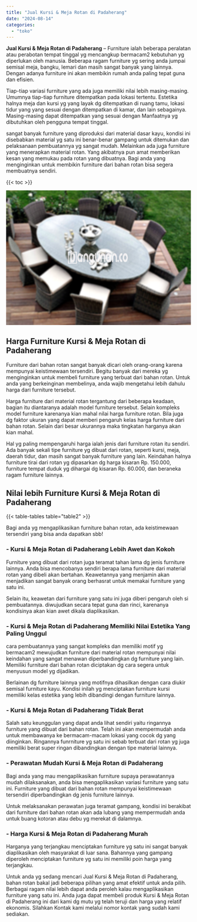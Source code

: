 ```yaml
---
title: "Jual Kursi & Meja Rotan di Padaherang"
date: "2024-08-14"
categories: 
  - "toko"
---
```


**Jual Kursi & Meja Rotan di Padaherang** – Furniture ialah beberapa peralatan atau perabotan tempat tinggal yg mencangkup bermacam2 kebutuhan yg diperlukan oleh manusia. Beberapa ragam furniture yg sering anda jumpai semisal meja, bangku, lemari dan masih sangat banyak yang lainnya. Dengan adanya furniture ini akan membikin rumah anda paling tepat guna dan efisien.

Tiap-tiap variasi furniture yang ada juga memiliki nilai lebih masing-masing. Umumnya tiap-tiap furniture ditempatkan pada lokasi tertentu. Estetika halnya meja dan kursi yg yang layak dg ditempatkan di ruang tamu, lokasi tidur yang yang sesuai dengan ditempatkan di kamar, dan lain sebagainya. Masing-masing dapat ditempatkan yang sesuai dengan Manfaatnya yg dibutuhkan oleh pengguna tempat tinggal.

sangat banyak furniture yang diproduksi dari material dasar kayu, kondisi ini disebabkan material yg satu ini benar-benar gampang untuk ditemukan dan pelaksanaan pembuatannya yg sangat mudah. Melainkan ada juga furniture yang menerapkan material rotan. Yang akibatnya pun amat memberikan kesan yang memukau pada rotan yang dibuatnya. Bagi anda yang menginginkan untuk membikin furniture dari bahan rotan bisa segera membuatnya sendiri.

{{< toc >}}

![Jual Kursi & Meja Rotan di Padaherang](/images/kursi-meja-rotan-murah10.png)

## Harga Furniture Kursi & Meja Rotan di Padaherang

Furniture dari bahan rotan sangat banyak dicari oleh orang-orang karena mempunyai keistimewaan tersendiri. Begitu banyak dari mereka yg menginginkan untuk membeli furniture yang terbuat dari bahan rotan. Untuk anda yang berkeinginan membelinya, anda wajib mengetahui lebih dahulu harga dari furniture tersebut.

Harga furniture dari material rotan tergantung dari beberapa keadaan, bagian itu diantaranya adalah model furniture tersebut. Selain kompleks model furniture karenanya kian mahal nilai harga furniture rotan. Bila juga dg faktor ukuran yang dapat memberi pengaruh kelas harga furniture dari bahan rotan. Selain dari besar ukurannya maka tingkatan harganya akan kian mahal.

Hal yg paling mempengaruhi harga ialah jenis dari furniture rotan itu sendiri. Ada banyak sekali tipe furniture yg dibuat dari rotan, seperti kursi, meja, daerah tidur, dan masih sangat banyak furniture yang lain. Keindahan halnya furniture tirai dari rotan yg dipasarkan dg harga kisaran Rp. 150.000, furniture tempat duduk yg dihargai dg kisaran Rp. 60.000, dan beraneka ragam furniture lainnya.

## Nilai lebih Furniture Kursi & Meja Rotan di Padaherang

{{< table-tables table="table2" >}}

Bagi anda yg mengaplikasikan furniture bahan rotan, ada keistimewaan tersendiri yang bisa anda dapatkan sbb!

### \- Kursi & Meja Rotan di Padaherang Lebih Awet dan Kokoh

Furniture yang dibuat dari rotan juga teramat tahan lama dg jenis furniture lainnya. Anda bisa mencobanya sendiri berapa lama furniture dari material rotan yang dibeli akan bertahan. Keawetannya yang menjamin akan menjadikan sangat banyak orang berhasrat untuk memakai furniture yang satu ini.

Selain itu, keawetan dari furniture yang satu ini juga diberi pengaruh oleh si pembuatannya. diwujudkan secara tepat guna dan rinci, karenanya kondisinya akan kian awet dikala diaplikasikan.

### \- Kursi & Meja Rotan di Padaherang Memiliki Nilai Estetika Yang Paling Unggul

cara pembuatannya yang sangat kompleks dan memiliki motif yg bermacam2 mewujudkan furniture dari material rotan mempunyai nilai keindahan yang sangat menawan diperbandingkan dg furniture yang lain. Memiliki furniture dari bahan rotan diciptakan dg cara segera untuk menyusun model yg dijadikan.

Berlainan dg furniture lainnya yang motifnya dihasilkan dengan cara diukir semisal furniture kayu. Kondisi inilah yg menciptakan furniture kursi memiliki kelas estetika yang lebih dibandingi dengan furniture lainnya.

### \- Kursi & Meja Rotan di Padaherang Tidak Berat

Salah satu keunggulan yang dapat anda lihat sendiri yaitu ringannya furniture yang dibuat dari bahan rotan. Telah ini akan mempermudah anda untuk membawanya ke bermacam-macam lokasi yang cocok dg yang diinginkan. Ringannya funrniture yg satu ini sebab terbuat dari rotan yg juga memiliki berat super ringan dibandingkan dengan tipe material lainnya.

### \- Perawatan Mudah Kursi & Meja Rotan di Padaherang

Bagi anda yang mau mengaplikasikan furniture supaya perawatannya mudah dilaksanakan, anda bisa mengaplikasikan variasi furniture yang satu ini. Furniture yang dibuat dari bahan rotan mempunyai keistimewaan tersendiri diperbandingkan dg jenis furniture lainnya.

Untuk melaksanakan perawatan juga teramat gampang, kondisi ini berakibat dari furniture dari bahan rotan akan ada lubang yang mempermudah anda untuk buang kotoran atau debu yg merekat di dalamnya.

### \- Harga Kursi & Meja Rotan di Padaherang Murah

Harganya yang terjangkau menciptakan furniture yg satu ini sangat banyak diaplikasikan oleh masyarakat di luar sana. Bahannya yang gampang diperoleh menciptakan furniture yg satu ini memiliki poin harga yang terjangkau.

Untuk anda yg sedang mencari Jual Kursi & Meja Rotan di Padaherang, bahan rotan bakal jadi beberapa pilihan yang amat efektif untuk anda pilih. Berbagai ragam nilai lebih dapat anda peroleh kalau mengaplikasikan furniture yang satu ini. Anda juga dapat membeli produk Kursi & Meja Rotan di Padaherang ini dari kami dg mutu yg telah teruji dan harga yang relatif ekonomis. Silahkan Kontak kami melalui nomor kontak yang sudah kami sediakan.
